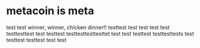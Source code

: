 # metacoin is meta

test
test
winner, winner, chicken dinner!!
testtest
test
test
test
test
testtesttest
test
testtest
testtesttesttesttet
test
test
testtest
testtesttests
test
testtest
testtest
test
test
